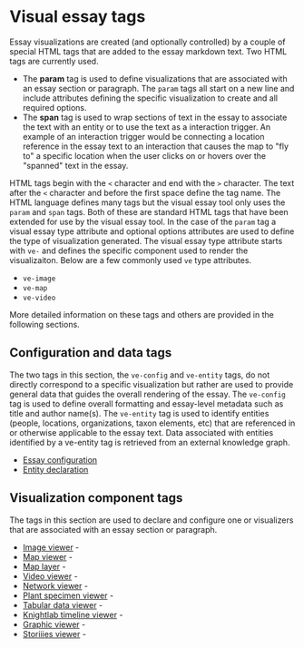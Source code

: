 # Visual essay tags

Essay visualizations are created (and optionally controlled) by a couple of special HTML tags that are added to the essay markdown text.  Two HTML tags are currently used.

- The __param__ tag is used to define visualizations that are associated with an essay section or paragraph.  The `param` tags all start on a new line and include attributes defining the specific visualization to create and all required options.
- The __span__ tag is used to wrap sections of text in the essay to associate the text with an entity or to use the text as a interaction trigger.  An example of an interaction trigger would be connecting a location reference in the essay text to an interaction that causes the map to "fly to" a specific location when the user clicks on or hovers over the "spanned" text in the essay.

HTML tags begin with the `<` character and end with the `>` character.  The text after the `<` character and before the first space define the tag name.  The HTML language defines many tags but the visual essay tool only uses the `param` and `span` tags.  Both of these are standard HTML tags that have been extended for use by the visual essay tool.  In the case of the `param` tag a visual essay type attribute and optional options attributes are used to define the type of visualization generated.  The visual essay type attribute starts with `ve-` and defines the specific component used to render the visualizaiton.  Below are a few commonly used `ve` type attributes.

- `ve-image`
- `ve-map`
- `ve-video`

More detailed information on these tags and others are provided in the following sections.

## Configuration and data tags

The two tags in this section, the `ve-config` and `ve-entity` tags, do not directly correspond to a specific visualization but rather are used to provide general data that guides the overall rendering of the essay.  The `ve-config` tag is used to define overall formatting and essay-level metadata such as title and author name(s).  The `ve-entity` tag is used to identify entities (people, locations, organizations, taxon elements, etc) that are referenced in or otherwise applicable to the essay text.  Data associated with entities identified by a ve-entity tag is retrieved from an external knowledge graph. 

- [Essay configuration](ve-config)
- [Entity declaration](ve-entity)

## Visualization component tags

The tags in this section are used to declare and configure one or visualizers that are associated with an essay section or paragraph.

- [Image viewer](ve-image) - <i class="fas fa-image"></i>
- [Map viewer](ve-map) - <i class="fas fa-map-marker-alt"></i>
- [Map layer](ve-map-layer) - <i class="fas fa-map-marker-alt"></i>
- [Video viewer](ve-video) - <i class="fas fa-video"></i>
- [Network viewer](ve-network) - <i class="fas fa-chart-network"></i>
- [Plant specimen viewer](ve-plant-specimen) - <i class="fas fa-seedling"></i>
- [Tabular data viewer](ve-table) - <i class="fas fa-table"></i>
- [Knightlab timeline viewer](ve-knightlab-timeline) - <i class="fas fa-history"></i>
- [Graphic viewer](ve-graphic) - <i class="fas fa-file-image"></i>
- [Storiiies viewer](ve-storiiies) - <i class="fas fa-book"></i>


